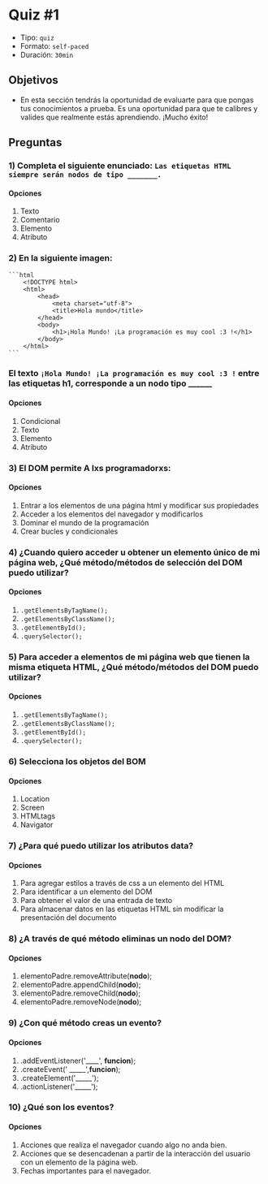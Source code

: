 # Quiz #1
- Tipo: `quiz`
- Formato: `self-paced`
- Duración: `30min`

## Objetivos

- En esta sección tendrás la oportunidad de evaluarte para que pongas tus conocimientos a prueba. Es una oportunidad para que te calibres y valides que realmente estás aprendiendo. ¡Mucho éxito!


## Preguntas

### 1) Completa el siguiente enunciado: `Las etiquetas HTML siempre serán nodos de tipo _______.`
#### Opciones

  1. Texto
  2. Comentario
  3. Elemento
  4. Atributo

<solution style="display:none;">3</solution>

### 2) En la siguiente imagen:
    ```html
        <!DOCTYPE html>
        <html>
            <head>
                <meta charset="utf-8">
                <title>Hola mundo</title>
            </head>
            <body>
                <h1>¡Hola Mundo! ¡La programación es muy cool :3 !</h1>
            </body>
        </html>
    ```
### El texto `¡Hola Mundo! ¡La programación es muy cool :3 !` entre las etiquetas h1, corresponde a un nodo tipo ______
#### Opciones
  1. Condicional
  2. Texto
  3. Elemento
  4. Atributo

<solution style="display:none;">2</solution>

### 3) El DOM permite A lxs programadorxs:
#### Opciones
  1. Entrar a los elementos de una página html y modificar sus propiedades
  2. Acceder a los elementos del navegador y modificarlos
  3. Dominar el mundo de la programación
  4. Crear bucles y condicionales

<solution style="display:none;">1</solution>

### 4) ¿Cuando quiero acceder u obtener un elemento único de mi página web, ¿Qué método/métodos de selección del DOM puedo utilizar?
#### Opciones
  1. `.getElementsByTagName();`
  2. `.getElementsByClassName();`
  3. `.getElementById();`
  4. `.querySelector();`

<solution style="display:none;">3</solution>

### 5) Para acceder a elementos de mi página web que tienen la misma etiqueta HTML, ¿Qué método/métodos del DOM puedo utilizar?
#### Opciones
  1. `.getElementsByTagName();`
  2. `.getElementsByClassName();`
  3. `.getElementById();`
  5. `.querySelector();`

<solution style="display:none;">1</solution>

### 6) Selecciona los objetos del BOM
#### Opciones
  1. Location
  2. Screen
  3. HTMLtags
  4. Navigator

<solution style="display:none;">1,2,4</solution>

### 7) ¿Para qué puedo utilizar los atributos data?
#### Opciones
  1. Para agregar estilos a través de css a un elemento del HTML
  2. Para identificar a un elemento del DOM
  3. Para obtener el valor de una entrada de texto
  4. Para almacenar  datos en las etiquetas HTML sin modificar la presentación del documento

<solution style="display:none;">4</solution>

### 8) ¿A través de qué método eliminas un nodo del DOM?
#### Opciones
  1. elementoPadre.removeAttribute(**nodo**);
  2. elementoPadre.appendChild(**nodo**);
  3. elementoPadre.removeChild(**nodo**);
  4. elementoPadre.removeNode(**nodo**);

<solution style="display:none;">3</solution>

### 9) ¿Con qué método creas un evento?
#### Opciones
  1. .addEventListener('____', **funcion**);
  2. .createEvent(' _____',**funcion**);
  3. .createElement('_____');
  4. .actionListener('_____');

<solution style="display:none;">1</solution>

### 10) ¿Qué son los eventos?
#### Opciones
  1. Acciones que realiza el navegador cuando algo no anda bien.
  2. Acciones que se desencadenan a partir de la interacción del usuario con
  un elemento de la página web.
  3. Fechas importantes para el navegador.

<solution style="display:none;">2</solution>
